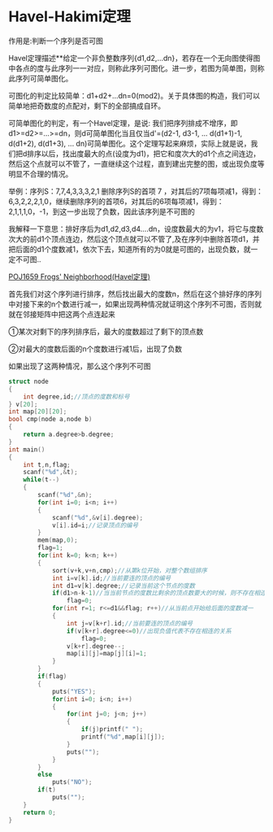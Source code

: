# Havel-Hakimi定理

作用是:判断一个序列是否可图

Havel定理描述**给定一个非负整数序列{d1,d2,...dn}，若存在一个无向图使得图中各点的度与此序列一一对应，则称此序列可图化。进一步，若图为简单图，则称此序列可简单图化。


可图化的判定比较简单：d1+d2+...dn=0(mod2)。关于具体图的构造，我们可以简单地把奇数度的点配对，剩下的全部搞成自环。

可简单图化的判定，有一个Havel定理，是说: 我们把序列排成不增序，即d1>=d2>=...>=dn，则d可简单图化当且仅当d'=(d2-1, d3-1, ... d(d1+1)-1, d(d1+2), d(d1+3), ... dn)可简单图化。这个定理写起来麻烦，实际上就是说，我们把d排序以后，找出度最大的点(设度为d1)，把它和度次大的d1个点之间连边，然后这个点就可以不管了，一直继续这个过程，直到建出完整的图，或出现负度等明显不合理的情况。

举例：序列S：7,7,4,3,3,3,2,1  删除序列S的首项 7 ，对其后的7项每项减1，得到：6,3,2,2,2,1,0，继续删除序列的首项6，对其后的6项每项减1，得到：2,1,1,1,0，-1，到这一步出现了负数，因此该序列是不可图的

我解释一下意思：排好序后为d1,d2,d3,d4....dn，设度数最大的为v1，将它与度数次大的前d1个顶点连边，然后这个顶点就可以不管了,及在序列中删除首项d1，并把后面的d1个度数减1，依次下去，知道所有的为0就是可图的，出现负数，就一定不可图..

[POJ1659 Frogs' Neighborhood(Havel定理)](http://blog.csdn.net/riba2534/article/details/74926600)

首先我们对这个序列进行排序，然后找出最大的度数n，然后在这个排好序的序列中对接下来的n个数进行减一，如果出现两种情况就证明这个序列不可图，否则就就在邻接矩阵中把这两个点连起来

①某次对剩下的序列排序后，最大的度数超过了剩下的顶点数

②对最大的度数后面的n个度数进行减1后，出现了负数

如果出现了这两种情况，那么这个序列不可图

```cpp
struct node  
{  
    int degree,id;//顶点的度数和标号  
} v[20];  
int map[20][20];  
bool cmp(node a,node b)  
{  
    return a.degree>b.degree;  
}  
int main()  
{  
    int t,n,flag;  
    scanf("%d",&t);  
    while(t--)  
    {  
        scanf("%d",&n);  
        for(int i=0; i<n; i++)  
        {  
            scanf("%d",&v[i].degree);  
            v[i].id=i;//记录顶点的编号  
        }  
        mem(map,0);  
        flag=1;  
        for(int k=0; k<n; k++)  
        {  
            sort(v+k,v+n,cmp);//从第k位开始，对整个数组排序  
            int i=v[k].id;//当前要连的顶点的编号  
            int d1=v[k].degree;//记录当前这个节点的度数  
            if(d1>n-k-1)//当当前节点的度数比剩余的顶点数要大的时候，则不存在相连的关系  
                flag=0;  
            for(int r=1; r<=d1&&flag; r++)//从当前点开始给后面的度数减一  
            {  
                int j=v[k+r].id;//当前要连的顶点的编号  
                if(v[k+r].degree<=0)//出现负值代表不存在相连的关系  
                    flag=0;  
                v[k+r].degree--;  
                map[i][j]=map[j][i]=1;  
            }  
        }  
        if(flag)  
        {  
            puts("YES");  
            for(int i=0; i<n; i++)  
            {  
                for(int j=0; j<n; j++)  
                {  
                    if(j)printf(" ");  
                    printf("%d",map[i][j]);  
                }  
                puts("");  
            }  
        }  
        else  
            puts("NO");  
        if(t)  
            puts("");  
    }  
    return 0;  
}  
```

